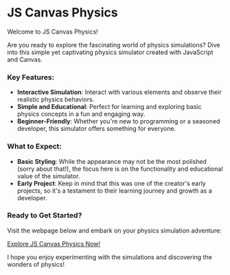 # JS Canvas Physics

Welcome to JS Canvas Physics!

Are you ready to explore the fascinating world of physics simulations? Dive into this simple yet captivating physics simulator created with JavaScript and Canvas.

### Key Features:

- **Interactive Simulation**: Interact with various elements and observe their realistic physics behaviors.
- **Simple and Educational**: Perfect for learning and exploring basic physics concepts in a fun and engaging way.
- **Beginner-Friendly**: Whether you're new to programming or a seasoned developer, this simulator offers something for everyone.

### What to Expect:

- **Basic Styling**: While the appearance may not be the most polished (sorry about that!), the focus here is on the functionality and educational value of the simulator.
- **Early Project**: Keep in mind that this was one of the creator's early projects, so it's a testament to their learning journey and growth as a developer.

### Ready to Get Started?

Visit the webpage below and embark on your physics simulation adventure:

[Explore JS Canvas Physics Now!](https://eljoshua08.github.io/CanvasPhysics/)

I hope you enjoy experimenting with the simulations and discovering the wonders of physics!
